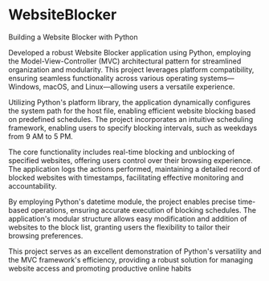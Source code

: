# WebsiteBlocker

Building a Website Blocker with Python

Developed a robust Website Blocker application using Python, employing the Model-View-Controller (MVC) architectural pattern for streamlined organization and modularity. This project leverages platform compatibility, ensuring seamless functionality across various operating systems—Windows, macOS, and Linux—allowing users a versatile experience.

Utilizing Python's platform library, the application dynamically configures the system path for the host file, enabling efficient website blocking based on predefined schedules. The project incorporates an intuitive scheduling framework, enabling users to specify blocking intervals, such as weekdays from 9 AM to 5 PM.

The core functionality includes real-time blocking and unblocking of specified websites, offering users control over their browsing experience. The application logs the actions performed, maintaining a detailed record of blocked websites with timestamps, facilitating effective monitoring and accountability.

By employing Python's datetime module, the project enables precise time-based operations, ensuring accurate execution of blocking schedules. The application's modular structure allows easy modification and addition of websites to the block list, granting users the flexibility to tailor their browsing preferences.

This project serves as an excellent demonstration of Python's versatility and the MVC framework's efficiency, providing a robust solution for managing website access and promoting productive online habits

